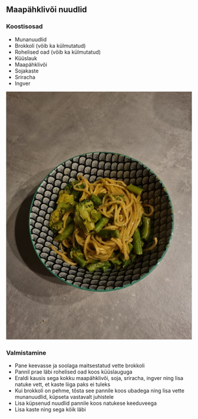 ## Maapähklivõi nuudlid

### Koostisosad
- Munanuudlid
- Brokkoli (võib ka külmutatud)
- Rohelised oad (võib ka külmutatud)
- Küüslauk
- Maapähklivõi
- Sojakaste
- Sriracha
- Ingver 

![Alt text](pildid/Maap%C3%A4hkliv%C3%B5inuudlid.jpg)

### Valmistamine
- Pane keevasse ja soolaga maitsestatud vette brokkoli
- Pannil prae läbi rohelised oad koos küüslauguga
- Eraldi kausis sega kokku maapähklivõi, soja, sriracha, ingver ning lisa natuke vett, et kaste liiga paks ei tuleks
- Kui brokkoli on pehme, tõsta see pannile koos ubadega ning lisa vette munanuudlid, küpseta vastavalt juhistele
- Lisa küpsenud nuudlid pannile koos natukese keeduveega
- Lisa kaste ning sega kõik läbi

